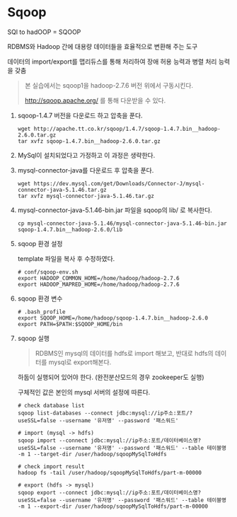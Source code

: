 # Sqoop

SQl to hadOOP = SQOOP

RDBMS와 Hadoop 간에 대용량 데이터들을 효율적으로 변환해 주는 도구

데이터의 import/export를 맵리듀스를 통해 처리하여 장애 허용 능력과 병렬 처리 능력을 갖춤



> 본 실습에서는 sqoop1을 hadoop-2.7.6 버전 위에서 구동시킨다.
>
> http://sqoop.apache.org/ 를 통해 다운받을 수 있다.

1. sqoop-1.4.7 버전을 다운로드 하고 압축을 푼다.

   ```shell
   wget http://apache.tt.co.kr/sqoop/1.4.7/sqoop-1.4.7.bin__hadoop-2.6.0.tar.gz
   tar xvfz sqoop-1.4.7.bin__hadoop-2.6.0.tar.gz
   ```

2. MySql이 설치되었다고 가정하고 이 과정은 생략한다.

3. mysql-connector-java를 다운로드 후 압축을 푼다.

   ```shell
   wget https://dev.mysql.com/get/Downloads/Connector-J/mysql-connector-java-5.1.46.tar.gz
   tar xvfz mysql-connector-java-5.1.46.tar.gz
   ```

4. mysql-connector-java-5.1.46-bin.jar 파일을 sqoop의 lib/ 로 복사한다.

   ```shell
   cp mysql-connector-java-5.1.46/mysql-connector-java-5.1.46-bin.jar sqoop-1.4.7.bin__hadoop-2.6.0/lib
   ```

5. sqoop 환경 설정

   template 파일을 복사 후 수정하였다.

   ```shell
   # conf/sqoop-env.sh
   export HADOOP_COMMON_HOME=/home/hadoop/hadoop-2.7.6
   export HADOOP_MAPRED_HOME=/home/hadoop/hadoop-2.7.6
   ```

6. sqoop 환경 변수

   ```shell
   # .bash_profile
   export SQOOP_HOME=/home/hadoop/sqoop-1.4.7.bin__hadoop-2.6.0
   export PATH=$PATH:$SQOOP_HOME/bin
   ```

7. sqoop 실행

   > RDBMS인 mysql의 데이터를 hdfs로 import 해보고, 반대로 hdfs의 데이터를 mysql로 export해본다.

   하둡이 실행되어 있어야 한다. (완전분산모드의 경우 zookeeper도 실행)

   구체적인 값은 본인의 mysql 서버의 설정에 따른다.

   ```shell
   # check database list
   sqoop list-databases --connect jdbc:mysql://ip주소:포트/?useSSL=false --username '유저명' --password '패스워드'
   
   # import (mysql -> hdfs)
   sqoop import --connect jdbc:mysql://ip주소:포트/데이터베이스명?useSSL=false --username '유저명' --password '패스워드' --table 테이블명 -m 1 --target-dir /user/hadoop/sqoopMySqlToHdfs
   
   # check import result
   hadoop fs -tail /user/hadoop/sqoopMySqlToHdfs/part-m-00000
   
   # export (hdfs -> mysql)
   sqoop export --connect jdbc:mysql://ip주소:포트/데이터베이스명?useSSL=false --username '유저명' --password '패스워드' --table 테이블명 -m 1 --export-dir /user/hadoop/sqoopMySqlToHdfs/part-m-00000
   ```

   